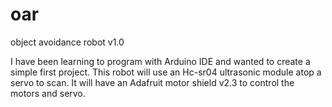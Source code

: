 # oar
object avoidance robot v1.0 

I have been learning to program with Arduino IDE and wanted to create a simple first project.  This robot will use an Hc-sr04 ultrasonic module atop a servo to scan.  It will have an Adafruit motor shield v2.3 to control the motors and servo.
